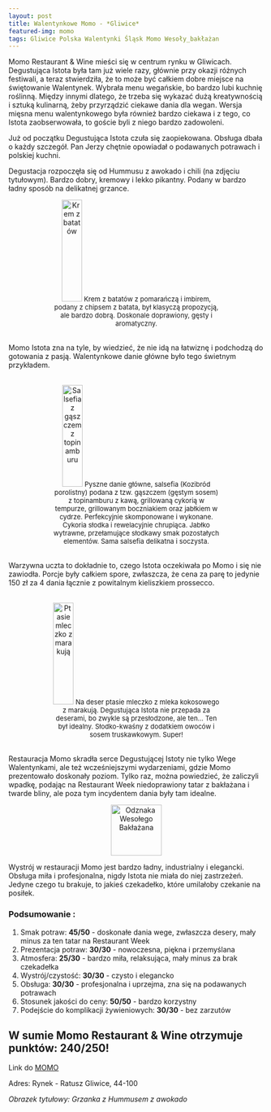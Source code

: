 ```yaml
---
layout: post
title: Walentynkowe Momo - *Gliwice*
featured-img: momo
tags: Gliwice Polska Walentynki Śląsk Momo Wesoły_bakłażan
---
```


 Momo Restaurant & Wine mieści się w centrum rynku w Gliwicach. Degustująca Istota była tam już wiele razy, 
 głównie przy okazji
różnych festiwali, a teraz stwierdziła, że to może być całkiem dobre miejsce na świętowanie Walentynek. Wybrała menu wegańskie,
bo bardzo lubi kuchnię roślinną. Między innymi dlatego, że trzeba się wykazać dużą kreatywnością i sztuką kulinarną,
żeby przyrządzić ciekawe dania dla wegan. Wersja mięsna menu walentynkowego była również bardzo ciekawa i z tego,
 co Istota zaobserwowała, to goście byli z niego bardzo zadowoleni.

Już od początku Degustująca Istota czuła się zaopiekowana. Obsługa dbała o każdy szczegół. Pan Jerzy chętnie opowiadał
 o podawanych potrawach i polskiej kuchni. 

Degustacja rozpoczęła się od Hummusu z awokado i chili (na zdjęciu tytułowym). Bardzo dobry, kremowy i lekko pikantny.
 Podany w bardzo ładny sposób na delikatnej grzance.

<center><div style="width:65%">
   <img src="{{site.url}}/assets/img/posts/krem_z_batatow.jpg" alt="Krem z batatów" height="200px" width="40px" />
   
   <font size="2">
       Krem z batatów z pomarańczą i imbirem, podany z chipsem z batata, był klasyczą propozycją, ale bardzo dobrą. 
       Doskonale doprawiony, gęsty i aromatyczny. 
   </font>
</div></center>
<br />

Momo Istota zna na tyle, by wiedzieć, że nie idą na łatwiznę i podchodzą do gotowania z pasją. 
Walentynkowe danie główne było tego świetnym przykładem.
 <br />&ensp;&ensp;&ensp;
<center><div style="width:65%">
   <img src="{{site.url}}/assets/img/posts/salsefia.jpg" alt="Salsefia z gąszczem z topinamburu" height="200px" width="40px" />
   <font size="2">
       Pyszne danie główne, salsefia (Kozibród porolistny) podana z tzw. gąszczem (gęstym sosem) z topinamburu z kawą,
        grillowaną cykorią w tempurze, grillowanym boczniakiem oraz jabłkiem w cydrze. Perfekcyjnie skomponowane i wykonane.
         Cykoria słodka i rewelacyjnie chrupiąca. Jabłko wytrawne, przełamujące słodkawy smak pozostałych elementów.
          Sama salsefia delikatna i soczysta. 
   </font>
</div></center>
<br />

Warzywna uczta to dokładnie to, czego Istota oczekiwała po Momo i się nie zawiodła. Porcje były całkiem spore,
 zwłaszcza, że cena za parę to jedynie 150 zł za 4 dania łącznie z powitalnym kieliszkiem prossecco. 
<br />&ensp;&ensp;&ensp;
<center><div style="width:65%">
   <img src="{{site.url}}/assets/img/posts/ptasie_mleczko.jpg" alt="Ptasie mleczko z marakują" height="200px" width="40px" />
   <font size="2">
     Na deser ptasie mleczko z mleka kokosowego z marakują. Degustująca Istota nie przepada za deserami, 
     bo zwykle są przesłodzone, ale ten... Ten był idealny. Słodko-kwaśny z dodatkiem owoców i sosem truskawkowym. Super!
   </font>
</div></center>
<br />

Restauracja Momo skradła serce Degustującej Istoty nie tylko Wege Walentynkami, ale też wcześniejszymi wydarzeniami, 
gdzie Momo prezentowało doskonały poziom. Tylko raz, można powiedzieć, że zaliczyli wpadkę,
 podając na Restaurant Week niedoprawiony tatar z bakłażana i twarde bliny, ale poza tym incydentem dania były tam idealne. 
<center><div style="width:30%">
   <img src="{{site.url}}/assets/img/posts/odznaka.gif" alt="Odznaka Wesołego Bakłażana" height="100" width="auto" />
</div></center>

Wystrój w restauracji Momo jest bardzo ładny, industrialny i elegancki. Obsługa miła i profesjonalna,
 nigdy Istota nie miała do niej zastrzeżeń. Jedyne czego tu brakuje, to jakieś czekadełko,
  które umilałoby czekanie na posiłek.


### Podsumowanie :
1. Smak potraw: **45/50** - doskonałe dania wege, zwłaszcza desery, mały minus za ten tatar na Restaurant Week
2. Prezentacja potraw: **30/30** - nowoczesna, piękna i przemyślana
3. Atmosfera: **25/30** - bardzo miła, relaksująca, mały minus za brak czekadełka
4. Wystrój/czystość: **30/30** - czysto i elegancko
5. Obsługa: **30/30** - profesjonalna i uprzejma, zna się na podawanych potrawach
6. Stosunek jakości do ceny: **50/50** - bardzo korzystny
7. Podejście do komplikacji żywieniowych: **30/30** - bez zarzutów

## W sumie Momo Restaurant & Wine otrzymuje punktów: **240/250!**
Link do [MOMO]

Adres:
Rynek - Ratusz
Gliwice, 44-100

_Obrazek tytułowy: Grzanka z Hummusem z awokado_

[MOMO]: https://www.momogliwice.pl/